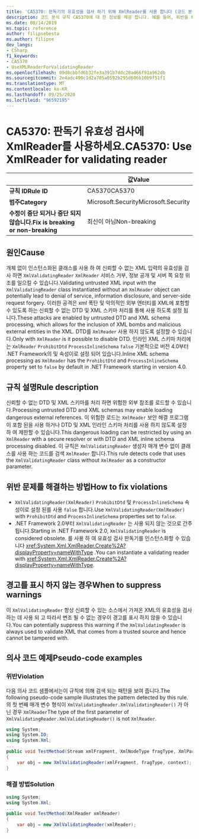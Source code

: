 ```yaml
---
title: 'CA5370: 판독기의 유효성을 검사 하기 위해 XmlReader를 사용 합니다 (코드 분석).'
description: 코드 분석 규칙 CA5370에 대 한 정보를 제공 합니다. 예를 들어, 위반을 해결 하는 방법, 위반 하는 경우를 포함 합니다.
ms.date: 08/14/2019
ms.topic: reference
author: filipsebesta
ms.author: filipse
dev_langs:
- CSharp
f1_keywords:
- CA5370
- UseXMLReaderForValidatingReader
ms.openlocfilehash: 09d8cbbfd6b32fe3a391b7ddc20ad66f91a962db
ms.sourcegitcommit: 2e4adc490c1d2a705a0592b295d606b10b9f51f1
ms.translationtype: MT
ms.contentlocale: ko-KR
ms.lasthandoff: 09/25/2020
ms.locfileid: "96592195"
---
```

# <a name="ca5370-use-xmlreader-for-validating-reader"></a><span data-ttu-id="f3a9d-103">CA5370: 판독기 유효성 검사에 XmlReader를 사용하세요.</span><span class="sxs-lookup"><span data-stu-id="f3a9d-103">CA5370: Use XmlReader for validating reader</span></span>

| | <span data-ttu-id="f3a9d-104">값</span><span class="sxs-lookup"><span data-stu-id="f3a9d-104">Value</span></span> |
|-|-|
| <span data-ttu-id="f3a9d-105">**규칙 ID**</span><span class="sxs-lookup"><span data-stu-id="f3a9d-105">**Rule ID**</span></span> |<span data-ttu-id="f3a9d-106">CA5370</span><span class="sxs-lookup"><span data-stu-id="f3a9d-106">CA5370</span></span>|
| <span data-ttu-id="f3a9d-107">**범주**</span><span class="sxs-lookup"><span data-stu-id="f3a9d-107">**Category**</span></span> |<span data-ttu-id="f3a9d-108">Microsoft.Security</span><span class="sxs-lookup"><span data-stu-id="f3a9d-108">Microsoft.Security</span></span>|
| <span data-ttu-id="f3a9d-109">**수정이 중단 되거나 중단 되지 않습니다.**</span><span class="sxs-lookup"><span data-stu-id="f3a9d-109">**Fix is breaking or non-breaking**</span></span> |<span data-ttu-id="f3a9d-110">최신이 아님</span><span class="sxs-lookup"><span data-stu-id="f3a9d-110">Non-breaking</span></span>|

## <a name="cause"></a><span data-ttu-id="f3a9d-111">원인</span><span class="sxs-lookup"><span data-stu-id="f3a9d-111">Cause</span></span>

<span data-ttu-id="f3a9d-112">개체 없이 인스턴스화된 클래스를 사용 하 여 신뢰할 수 없는 XML 입력의 유효성을 검사 하면 `XmlValidatingReader` `XmlReader` 서비스 거부, 정보 공개 및 서버 쪽 요청 위조를 일으킬 수 있습니다.</span><span class="sxs-lookup"><span data-stu-id="f3a9d-112">Validating untrusted XML input with the `XmlValidatingReader` class instantiated without an `XmlReader` object can potentially lead to denial of service, information disclosure, and server-side request forgery.</span></span> <span data-ttu-id="f3a9d-113">이러한 공격은 xml 폭탄 및 악의적인 외부 엔터티를 XML에 포함할 수 있도록 하는 신뢰할 수 없는 DTD 및 XML 스키마 처리를 통해 사용 하도록 설정 됩니다.</span><span class="sxs-lookup"><span data-stu-id="f3a9d-113">These attacks are enabled by untrusted DTD and XML schema processing, which allows for the inclusion of XML bombs and malicious external entities in the XML.</span></span> <span data-ttu-id="f3a9d-114">DTD를 `XmlReader` 사용 하지 않도록 설정할 수 있습니다.</span><span class="sxs-lookup"><span data-stu-id="f3a9d-114">Only with `XmlReader` is it possible to disable DTD.</span></span> <span data-ttu-id="f3a9d-115">인라인 XML 스키마 처리에는 `XmlReader` `ProhibitDtd` `ProcessInlineSchema` `false` 기본적으로 버전 4.0부터 .NET Framework의 및 속성이로 설정 되어 있습니다.</span><span class="sxs-lookup"><span data-stu-id="f3a9d-115">Inline XML schema processing as `XmlReader` has the `ProhibitDtd` and `ProcessInlineSchema` property set to `false` by default in .NET Framework starting in version 4.0.</span></span>

## <a name="rule-description"></a><span data-ttu-id="f3a9d-116">규칙 설명</span><span class="sxs-lookup"><span data-stu-id="f3a9d-116">Rule description</span></span>

<span data-ttu-id="f3a9d-117">신뢰할 수 없는 DTD 및 XML 스키마를 처리 하면 위험한 외부 참조를 로드할 수 있습니다.</span><span class="sxs-lookup"><span data-stu-id="f3a9d-117">Processing untrusted DTD and XML schemas may enable loading dangerous external references.</span></span> <span data-ttu-id="f3a9d-118">이 위험한 로드는 `XmlReader` 보안 해결 프로그램이 포함 된을 사용 하거나 DTD 및 XML 인라인 스키마 처리를 사용 하지 않도록 설정 하 여 제한할 수 있습니다.</span><span class="sxs-lookup"><span data-stu-id="f3a9d-118">This dangerous loading can be restricted by using an `XmlReader` with a secure resolver or with DTD and XML inline schema processing disabled.</span></span> <span data-ttu-id="f3a9d-119">이 규칙은 `XmlValidatingReader` 생성자 매개 변수 없이 클래스를 사용 하는 코드를 검색 `XmlReader` 합니다.</span><span class="sxs-lookup"><span data-stu-id="f3a9d-119">This rule detects code that uses the `XmlValidatingReader` class without `XmlReader` as a constructor parameter.</span></span>

## <a name="how-to-fix-violations"></a><span data-ttu-id="f3a9d-120">위반 문제를 해결하는 방법</span><span class="sxs-lookup"><span data-stu-id="f3a9d-120">How to fix violations</span></span>

- <span data-ttu-id="f3a9d-121">`XmlValidatingReader(XmlReader)` `ProhibitDtd` 및 `ProcessInlineSchema` 속성이로 설정 된를 사용 `false` 합니다.</span><span class="sxs-lookup"><span data-stu-id="f3a9d-121">Use `XmlValidatingReader(XmlReader)` with `ProhibitDtd` and `ProcessInlineSchema` properties set to `false`.</span></span>
- <span data-ttu-id="f3a9d-122">.NET Framework 2.0부터 `XmlValidatingReader` 는 사용 되지 않는 것으로 간주 됩니다.</span><span class="sxs-lookup"><span data-stu-id="f3a9d-122">Starting in .NET Framework 2.0, `XmlValidatingReader` is considered obsolete.</span></span> <span data-ttu-id="f3a9d-123">를 사용 하 여 유효성 검사 판독기를 인스턴스화할 수 있습니다 <xref:System.Xml.XmlReader.Create%2A?displayProperty=nameWithType> .</span><span class="sxs-lookup"><span data-stu-id="f3a9d-123">You can instantiate a validating reader with <xref:System.Xml.XmlReader.Create%2A?displayProperty=nameWithType>.</span></span>

## <a name="when-to-suppress-warnings"></a><span data-ttu-id="f3a9d-124">경고를 표시 하지 않는 경우</span><span class="sxs-lookup"><span data-stu-id="f3a9d-124">When to suppress warnings</span></span>

<span data-ttu-id="f3a9d-125">이 `XmlValidatingReader` 항상 신뢰할 수 있는 소스에서 가져온 XML의 유효성을 검사 하는 데 사용 되 고 따라서 변조 될 수 없는 경우이 경고를 표시 하지 않을 수 있습니다.</span><span class="sxs-lookup"><span data-stu-id="f3a9d-125">You can potentially suppress this warning if the `XmlValidatingReader` is always used to validate XML that comes from a trusted source and hence cannot be tampered with.</span></span>

## <a name="pseudo-code-examples"></a><span data-ttu-id="f3a9d-126">의사 코드 예제</span><span class="sxs-lookup"><span data-stu-id="f3a9d-126">Pseudo-code examples</span></span>

### <a name="violation"></a><span data-ttu-id="f3a9d-127">위반</span><span class="sxs-lookup"><span data-stu-id="f3a9d-127">Violation</span></span>

<span data-ttu-id="f3a9d-128">다음 의사 코드 샘플에서는이 규칙에 의해 검색 되는 패턴을 보여 줍니다.</span><span class="sxs-lookup"><span data-stu-id="f3a9d-128">The following pseudo-code sample illustrates the pattern detected by this rule.</span></span>
<span data-ttu-id="f3a9d-129">의 첫 번째 매개 변수 형식이 `XmlValidatingReader.XmlValidatingReader()` 가 아닌 경우 `XmlReader`</span><span class="sxs-lookup"><span data-stu-id="f3a9d-129">The type of the first parameter of `XmlValidatingReader.XmlValidatingReader()` is not `XmlReader`.</span></span>

```csharp
using System;
using System.IO;
using System.Xml;
...
public void TestMethod(Stream xmlFragment, XmlNodeType fragType, XmlParserContext context)
{
    var obj = new XmlValidatingReader(xmlFragment, fragType, context);
}
```

### <a name="solution"></a><span data-ttu-id="f3a9d-130">해결 방법</span><span class="sxs-lookup"><span data-stu-id="f3a9d-130">Solution</span></span>

```csharp
using System;
using System.Xml;
...
public void TestMethod(XmlReader xmlReader)
{
    var obj = new XmlValidatingReader(xmlReader);
}
```
